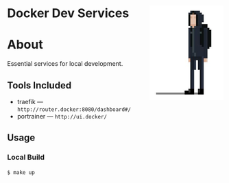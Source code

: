 # <img src="docs/logo.png" alt="Noitran Logo" align="right"> Docker Dev Services

# About

Essential services for local development.

## Tools Included

* traefik — `http://router.docker:8080/dashboard#/`
* portrainer — `http://ui.docker/`

## Usage

### Local Build

```bash
$ make up
```
